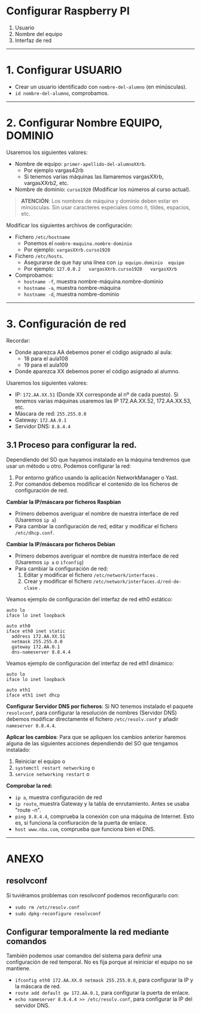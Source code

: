 
# Configurar Raspberry PI

1. Usuario
2. Nombre del equipo
3. Interfaz de red

---
# 1. Configurar USUARIO

* Crear un usuario identificado con `nombre-del-alumno` (en minúsculas).
* `id nombre-del-alumno`, comprobamos.

---
# 2. Configurar Nombre EQUIPO, DOMINIO

Usaremos los siguientes valores:
* Nombre de equipo: `primer-apellido-del-alumnoXXrb`.
    * Por ejemplo vargas42rb
    * Si tenemos varias máquinas las llamaremos vargasXXrb, vargasXXrb2, etc.
* Nombre de dominio: `curso1920` (Modificar los números al curso actual).

> **ATENCIÓN**: Los nombres de máquina y dominio deben estar en minúsculas.
Sin usar caracteres especiales como ñ, tildes, espacios, etc.

Modificar los siguientes archivos de configuración:
* Fichero `/etc/hostname`
     * Ponemos el `nombre-maquina.nombre-dominio`
     * Por ejemplo: `vargasXXrb.curso1920`
* Fichero `/etc/hosts`.
     * Asegurarse de que hay una línea con `ip equipo.dominio  equipo`
     * Por ejemplo: `127.0.0.2   vargasXXrb.curso1920   vargasXXrb`
* Comprobamos:
    * `hostname -f`, muestra nombre-máquina.nombre-dominio
    * `hostname -a`, muestra nombre-máquina
    * `hostname -d`, muestra nombre-dominio

---
# 3. Configuración de red

Recordar:
* Donde aparezca AA debemos poner el código asignado al aula:
   * 18 para el aula108
   * 19 para el aula109
* Donde aparezca XX debemos poner el código asignado al alumno.

Usaremos los siguientes valores:
* IP: `172.AA.XX.51` (Donde XX corresponde al nº de cada puesto). Si tenemos varias máquinas usaremos las IP 172.AA.XX.52, 172.AA.XX.53, etc.
* Máscara de red: `255.255.0.0`
* Gateway: `172.AA.0.1`
* Servidor DNS: `8.8.4.4`

## 3.1 Proceso para configurar la red.

Dependiendo del SO que hayamos instalado en la máquina tendremos que usar un método u otro. Podemos configurar la red:
1. Por entorno gráfico usando la aplicación NetworkManager o Yast.
2. Por comandos debemos modificar el contenido de los ficheros de configuración de red.

**Cambiar la IP/máscara por ficheros Raspbian**

* Primero debemos averiguar el nombre de nuestra interface de red (Usaremos `ip a`)
* Para cambiar la configuración de red, editar y modificar el fichero `/etc/dhcp.conf`.

**Cambiar la IP/máscara por ficheros Debian**

* Primero debemos averiguar el nombre de nuestra interface de red (Usaremos `ip a` o `ifconfig`)
* Para cambiar la configuración de red:
    1. Editar y modificar el fichero `/etc/network/interfaces` .
    2. Crear y modificar el fichero `/etc/network/interfaces.d/red-de-clase` .

Veamos ejemplo de configuración del interfaz de red eth0 estático:

```
auto lo
iface lo inet loopback

auto eth0
iface eth0 inet static
  address 172.AA.XX.51
  netmask 255.255.0.0
  gateway 172.AA.0.1
  dns-nameserver 8.8.4.4
```

Veamos ejemplo de configuración del interfaz de red eth1 dinámico:

```
auto lo
iface lo inet loopback

auto eth1
iface eth1 inet dhcp
```

**Configurar Servidor DNS por ficheros**: Si NO tenemos instalado el paquete `resolvconf`, para configurar la resolución de nombres (Servidor DNS) debemos modificar directamente el fichero `/etc/resolv.conf` y añadir `nameserver 8.8.4.4`.

**Aplicar los cambios**: Para que se apliquen los cambios anterior haremos alguna de las siguientes acciones dependiendo del SO que tengamos instalado:
1. Reiniciar el equipo o
2. `systemctl restart networking` o
3. `service networking restart` o

**Comprobar la red:**
* `ip a`, muestra configuración de red
* `ip route`, muestra Gateway y la tabla de enrutamiento. Antes se usaba "route -n".
* `ping 8.8.4.4`, comprueba la conexión con una máquina de Internet. Esto es, si funciona la confiuración de la puerta de enlace.
* `host www.nba.com`, comprueba que funciona bien el DNS.

---
# ANEXO

## resolvconf

Si tuviéramos problemas con resolvconf podemos reconfigurarlo con:
* `sudo rm /etc/resolv.conf`
* `sudo dpkg-reconfigure resolvconf`

## Configurar temporalmente la red mediante comandos

También podemos usar comandos del sistema para definir una configuración de red temporal. No es fija porque al reiniciar el equipo no se mantiene.

* `ifconfig eth0 172.AA.XX.0 netmask 255.255.0.0`, para configurar la IP y la máscara de red.
* `route add default gw 172.AA.0.1`, para configurar la puerta de enlace.
* `echo nameserver 8.8.4.4 >> /etc/resolv.conf`, para configurar la IP del servidor DNS.
